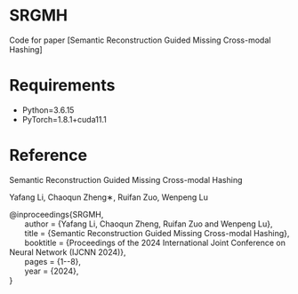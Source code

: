 # SRGMH
Code for paper [Semantic Reconstruction Guided Missing  Cross-modal Hashing]

# Requirements
* Python=3.6.15
* PyTorch=1.8.1+cuda11.1

# Reference
Semantic Reconstruction Guided Missing Cross-modal Hashing

Yafang Li, Chaoqun Zheng∗, Ruifan Zuo, Wenpeng Lu

@inproceedings{SRGMH,<br />
&nbsp;&nbsp;&nbsp;&nbsp;&nbsp;&nbsp;  author       = {Yafang Li, Chaoqun Zheng, Ruifan Zuo and Wenpeng Lu},<br />
&nbsp;&nbsp;&nbsp;&nbsp;&nbsp;&nbsp;  title        = {Semantic Reconstruction Guided Missing Cross-modal Hashing},<br />
&nbsp;&nbsp;&nbsp;&nbsp;&nbsp;&nbsp;  booktitle    = {Proceedings of the 2024 International Joint Conference on Neural Network (IJCNN 2024)},<br />
&nbsp;&nbsp;&nbsp;&nbsp;&nbsp;&nbsp;  pages        = {1--8},<br />
&nbsp;&nbsp;&nbsp;&nbsp;&nbsp;&nbsp;  year         = {2024},<br />
}
